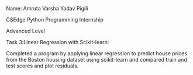 Name: Amruta Varsha Yadav Pigili

CSEdge Python Programming Internship 

Advanced Level

Task 3:Linear Regression with Scikit-learn:

Completed a program by applying linear regression to predict house prices from the Boston housing dataset using scikit-learn and compared train and test scores and plot residuals.

